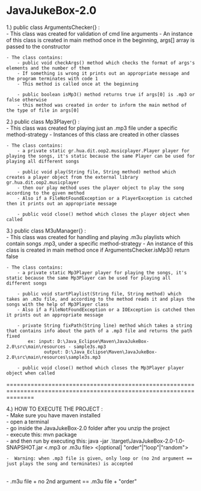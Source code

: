 # JavaJukeBox-2.0

1.) public class ArgumentsChecker{} :
	<br>
	- This class was created for validation of cmd line arguments
	- An instance of this class is created in main method once in the beginning, args[] array is passed to the constructor

	- The class contains:
		- public void checkArgs() method which checks the format of args's elements and the number of them
		- If something is wrong it prints out an appropriate message and the program terminates with code 1
		- This method is called once at the beginning
	
		- public boolean isMp3() method returns true if args[0] is .mp3 or false otherwise
		- this method was created in order to inform the main method of the type of file in args[0]

2.) public class Mp3Player{} :
	<br>
	- This class was created for playing just an .mp3 file under a specific method-strategy
	- Instances of this class are created in other classes
	
	- The class contains:
		- a private static gr.hua.dit.oop2.musicplayer.Player player for playing the songs, it's static because the same Player can be used for playing all different songs

		- public void play(String file, String method) method which creates a player object from the external library gr.hua.dit.oop2.musicplayer
		- then our play method uses the player object to play the song according to the given method
		- Also if a FileNotFoundException or a PlayerException is catched then it prints out an appropriate message

		- public void close() method which closes the player object when called

3.) public class M3uManager{} :
	<br>
	- This class was created for handling and playing .m3u playlists which contain songs .mp3, under a specific method-strategy
	- An instance of this class is created in main method once if  ArgumentsChecker.isMp3() return false

	- The class contains:
		- a private static Mp3Player player for playing the songs, it's static because the same Mp3Player can be used for playing all different songs

		- public void startPlaylist(String file, String method) which takes an .m3u file, and according to the method reads it and plays the songs with the help of Mp3Player class
		- Also if a FileNotFoundException or a IOException is catched then it prints out an appropriate message
		
		- private String fixPath(String line) method which takes a string that contains info about the path of a .mp3 file and returns the path fixed
			ex: input: D:\Java_Eclipse\Maven\JavaJukeBox-2.0\src\main\resources - sample3s.mp3
			      output: D:\Java_Eclipse\Maven\JavaJukeBox-2.0\src\main\resources\sample3s.mp3 

		- public void close() method which closes the Mp3Player player object when called
====================================================================================================================

4.) HOW TO EXECUTE THE PROJECT :
<br>
	-  Make sure you have maven installed
<br>
	-  open a terminal
<br> 
	-  go inside the JavaJukeBox-2.0 folder after you unzip the project
<br>
	-  execute this: mvn package
<br>
	-  and then run by executing this: java -jar .\target\JavaJukeBox-2.0-1.0-SNAPSHOT.jar <.mp3 or .m3u file> <[optional] "order"|"loop"|"random">
<br>

 	-  Warning: when .mp3 file is given, only loop or (no 2nd argument == just plays the song and terminates) is accepted
<br>
	-  .m3u file + no 2nd argument == .m3u file + "order"